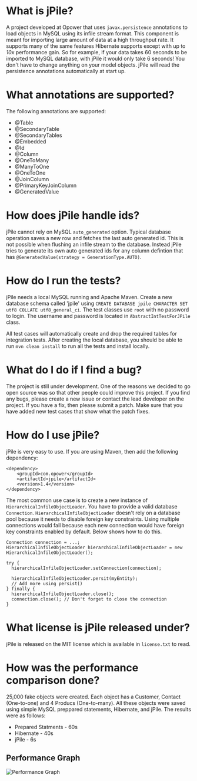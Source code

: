 # What is jPile?

A project developed at Opower that uses `javax.persistence` annotations to load objects in MySQL using its infile stream format. This component is meant for importing large amount of data at a high throughput rate. It supports many of the same features Hibernate supports except with up to _10x_ performance gain. So for example, if your data takes 60 seconds to be imported to MySQL database, with jPile it would only take 6 seconds! You don't have to change anything on your model objects. jPile will read the persistence annotations automatically at start up.


# What annotations are supported?

The following annotations are supported:

* @Table
* @SecondaryTable
* @SecondaryTables
* @Embedded
* @Id
* @Column
* @OneToMany
* @ManyToOne
* @OneToOne
* @JoinColumn
* @PrimaryKeyJoinColumn
* @GeneratedValue



# How does jPile handle ids?

jPile cannot rely on MySQL `auto_generated` option. Typical database operation saves a new row and fetches the last auto generated id.  This is not possible when flushing an infile stream to the database. Instead jPile tries to generate its own auto generated ids for any column defintion that has `@GeneratedValue(strategy = GenerationType.AUTO)`. 


# How do I run the tests?

jPile needs a local MySQL running and Apache Maven. Create a new database schema called 'jpile' using `CREATE DATABASE jpile CHARACTER SET utf8 COLLATE utf8_general_ci`. The test classes use `root` with no password to login. The username and password is located in `AbstractIntTestForJPile` class. 

All test cases will automatically create and drop the required tables for integration tests. After creating the local database, you should be able to run `mvn clean install` to run all the tests and install locally.

# What do I do if I find a bug?

The project is still under development. One of the reasons we decided to go open source was so that other people could improve this project. If you find any bugs, please create a new issue or contact the lead developer on the project. If you have a fix, then please submit a patch. Make sure that you have added new test cases that show what the patch fixes.



# How do I use jPile?

jPile is very easy to use. If you are using Maven, then add the following dependency:

```
<dependency>
    <groupId>com.opower</groupId>
    <artifactId>jpile</artifactId>
    <version>1.4</version>
</dependency>
```

The most common use case is to create a new instance of `HierarchicalInfileObjectLoader`. You have to provide a valid database `Connection`. `HierarchicalInfileObjectLoader` doesn't rely on a database pool because it needs to disable foreign key constraints. Using multiple connections would fail because each new connection would have foreign key constraints enabled by default. Below shows how to do this.

```
Connection connection = ...;
HierarchicalInfileObjectLoader hierarchicalInfileObjectLoader = new HierarchicalInfileObjectLoader();

try {
  hierarchicalInfileObjectLoader.setConnection(connection);
  
  hierarchicalInfileObjectLoader.persit(myEntity);
  // Add more using persist()
} finally {
  hierarchicalInfileObjectLoader.close();
  connection.close(); // Don't forget to close the connection
}
```



# What license is jPile released under?

jPile is released on the MIT license which is available in `license.txt` to read.



# How was the performance comparison done?

25,000 fake objects were created. Each object has a Customer, Contact (One-to-one) and 4 Producs (One-to-many). All these objects were saved using simple MySQL preppared statements, Hibernate, and jPile. The results were as follows:

* Prepared Statments - 60s
* Hibernate - 40s                     
* jPile - 6s

## Performance Graph

![Performance Graph](http://i.imgur.com/2yiT2.jpg)
